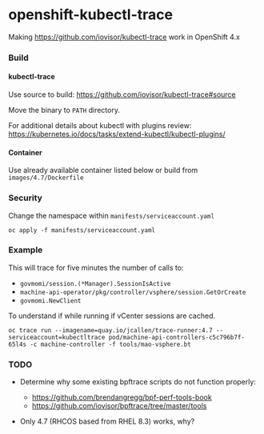 # openshift-kubectl-trace
Making https://github.com/iovisor/kubectl-trace work in OpenShift 4.x


### Build

#### kubectl-trace
Use source to build:
https://github.com/iovisor/kubectl-trace#source

Move the binary to `PATH` directory.

For additional details about kubectl with plugins review:
https://kubernetes.io/docs/tasks/extend-kubectl/kubectl-plugins/

#### Container

Use already available container listed below or build from
`images/4.7/Dockerfile`

### Security

Change the namespace within `manifests/serviceaccount.yaml`
```
oc apply -f manifests/serviceaccount.yaml
```

### Example

This will trace for five minutes the number of calls to:
* `govmomi/session.(*Manager).SessionIsActive`
* `machine-api-operator/pkg/controller/vsphere/session.GetOrCreate`
* `govmomi.NewClient`

To understand if while running if vCenter sessions are cached.

```
oc trace run --imagename=quay.io/jcallen/trace-runner:4.7 --serviceaccount=kubectltrace pod/machine-api-controllers-c5c796b7f-65l4s -c machine-controller -f tools/mao-vsphere.bt
```

### TODO

* Determine why some existing bpftrace scripts do not function properly:
  * https://github.com/brendangregg/bpf-perf-tools-book
  * https://github.com/iovisor/bpftrace/tree/master/tools

* Only 4.7 (RHCOS based from RHEL 8.3) works, why?
